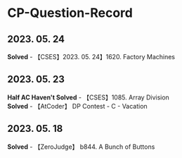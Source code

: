 # CP-Question-Record

## 2023. 05. 24

**Solved** - 【CSES】2023. 05. 24】1620. Factory Machines

## 2023. 05. 23

**Half AC Haven't Solved** - 【CSES】1085. Array Division
<br>**Solved** - 【AtCoder】 DP Contest - C - Vacation

## 2023. 05. 18 

**Solved** - 【ZeroJudge】 b844. A Bunch of Buttons